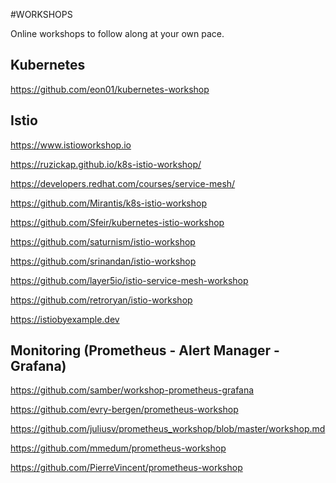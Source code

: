 #WORKSHOPS

Online workshops to follow along at your own pace.

## Kubernetes 

https://github.com/eon01/kubernetes-workshop



## Istio

https://www.istioworkshop.io

https://ruzickap.github.io/k8s-istio-workshop/

https://developers.redhat.com/courses/service-mesh/

https://github.com/Mirantis/k8s-istio-workshop

https://github.com/Sfeir/kubernetes-istio-workshop

https://github.com/saturnism/istio-workshop

https://github.com/srinandan/istio-workshop

https://github.com/layer5io/istio-service-mesh-workshop

https://github.com/retroryan/istio-workshop

https://istiobyexample.dev

## Monitoring (Prometheus - Alert Manager - Grafana)

https://github.com/samber/workshop-prometheus-grafana

https://github.com/evry-bergen/prometheus-workshop

https://github.com/juliusv/prometheus_workshop/blob/master/workshop.md

https://github.com/mmedum/prometheus-workshop

https://github.com/PierreVincent/prometheus-workshop

